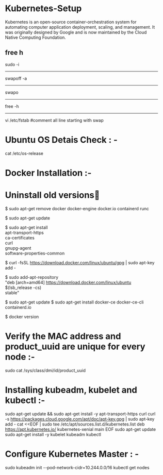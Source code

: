 # Kubernetes-Setup
Kubernetes is an open-source container-orchestration system for automating computer application deployment, scaling, and management. It was originally designed by Google and is now maintained by the Cloud Native Computing Foundation. 




free h 
---------------------------------
sudo -i

---------------------------------
swapoff -a

---------------------------------
swapo

---------------------------------
free -h 

---------------------------------
vi /etc/fstab   #comment all line starting with swap 

# Ubuntu OS Detais Check : -
cat /etc/os-release

# Docker Installation :-

# Uninstall old versions🔗

$ sudo apt-get remove docker docker-engine docker.io containerd runc

$ sudo apt-get update

$ sudo apt-get install \
    apt-transport-https \
    ca-certificates \
    curl \
    gnupg-agent \
    software-properties-common
	
$ curl -fsSL https://download.docker.com/linux/ubuntu/gpg | sudo apt-key add -

$ sudo add-apt-repository \
   "deb [arch=amd64] https://download.docker.com/linux/ubuntu \
   $(lsb_release -cs) \
   stable"

 $ sudo apt-get update
 $ sudo apt-get install docker-ce docker-ce-cli containerd.io

 $ docker version
 
# Verify the MAC address and product_uuid are unique for every node :-

 sudo cat /sys/class/dmi/id/product_uuid
 
 
# Installing kubeadm, kubelet and kubectl :-

sudo apt-get update && sudo apt-get install -y apt-transport-https curl
curl -s https://packages.cloud.google.com/apt/doc/apt-key.gpg | sudo apt-key add -
cat <<EOF | sudo tee /etc/apt/sources.list.d/kubernetes.list
deb https://apt.kubernetes.io/ kubernetes-xenial main
EOF
sudo apt-get update
sudo apt-get install -y kubelet kubeadm kubectl

# Configure Kubernetes Master : -

sudo kubeadm init --pod-network-cidr=10.244.0.0/16
kubectl get nodes





 

